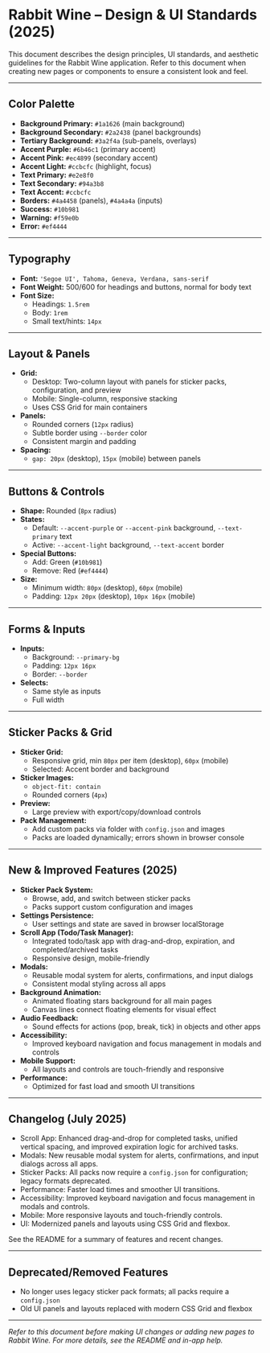 
# Rabbit Wine – Design & UI Standards (2025)

This document describes the design principles, UI standards, and aesthetic guidelines for the Rabbit Wine application. Refer to this document when creating new pages or components to ensure a consistent look and feel.

---

## Color Palette

- **Background Primary:** `#1a1626` (main background)
- **Background Secondary:** `#2a2438` (panel backgrounds)
- **Tertiary Background:** `#3a2f4a` (sub-panels, overlays)
- **Accent Purple:** `#6b46c1` (primary accent)
- **Accent Pink:** `#ec4899` (secondary accent)
- **Accent Light:** `#ccbcfc` (highlight, focus)
- **Text Primary:** `#e2e8f0`
- **Text Secondary:** `#94a3b8`
- **Text Accent:** `#ccbcfc`
- **Borders:** `#4a4458` (panels), `#4a4a4a` (inputs)
- **Success:** `#10b981`
- **Warning:** `#f59e0b`
- **Error:** `#ef4444`

---

## Typography

- **Font:** `'Segoe UI', Tahoma, Geneva, Verdana, sans-serif`
- **Font Weight:** 500/600 for headings and buttons, normal for body text
- **Font Size:**
  - Headings: `1.5rem`
  - Body: `1rem`
  - Small text/hints: `14px`

---

## Layout & Panels

- **Grid:**
  - Desktop: Two-column layout with panels for sticker packs, configuration, and preview
  - Mobile: Single-column, responsive stacking
  - Uses CSS Grid for main containers
- **Panels:**
  - Rounded corners (`12px` radius)
  - Subtle border using `--border` color
  - Consistent margin and padding
- **Spacing:**
  - `gap: 20px` (desktop), `15px` (mobile) between panels

---

## Buttons & Controls

- **Shape:** Rounded (`8px` radius)
- **States:**
  - Default: `--accent-purple` or `--accent-pink` background, `--text-primary` text
  - Active: `--accent-light` background, `--text-accent` border
- **Special Buttons:**
  - Add: Green (`#10b981`)
  - Remove: Red (`#ef4444`)
- **Size:**
  - Minimum width: `80px` (desktop), `60px` (mobile)
  - Padding: `12px 20px` (desktop), `10px 16px` (mobile)

---

## Forms & Inputs

- **Inputs:**
  - Background: `--primary-bg`
  - Padding: `12px 16px`
  - Border: `--border`
- **Selects:**
  - Same style as inputs
  - Full width

---

## Sticker Packs & Grid

- **Sticker Grid:**
  - Responsive grid, min `80px` per item (desktop), `60px` (mobile)
  - Selected: Accent border and background
- **Sticker Images:**
  - `object-fit: contain`
  - Rounded corners (`4px`)
- **Preview:**
  - Large preview with export/copy/download controls
- **Pack Management:**
  - Add custom packs via folder with `config.json` and images
  - Packs are loaded dynamically; errors shown in browser console

---

## New & Improved Features (2025)

- **Sticker Pack System:**
  - Browse, add, and switch between sticker packs
  - Packs support custom configuration and images
- **Settings Persistence:**
  - User settings and state are saved in browser localStorage
- **Scroll App (Todo/Task Manager):**
  - Integrated todo/task app with drag-and-drop, expiration, and completed/archived tasks
  - Responsive design, mobile-friendly
- **Modals:**
  - Reusable modal system for alerts, confirmations, and input dialogs
  - Consistent modal styling across all apps
- **Background Animation:**
  - Animated floating stars background for all main pages
  - Canvas lines connect floating elements for visual effect
- **Audio Feedback:**
  - Sound effects for actions (pop, break, tick) in objects and other apps
- **Accessibility:**
  - Improved keyboard navigation and focus management in modals and controls
- **Mobile Support:**
  - All layouts and controls are touch-friendly and responsive
- **Performance:**
  - Optimized for fast load and smooth UI transitions

---

## Changelog (July 2025)

- Scroll App: Enhanced drag-and-drop for completed tasks, unified vertical spacing, and improved expiration logic for archived tasks.
- Modals: New reusable modal system for alerts, confirmations, and input dialogs across all apps.
- Sticker Packs: All packs now require a `config.json` for configuration; legacy formats deprecated.
- Performance: Faster load times and smoother UI transitions.
- Accessibility: Improved keyboard navigation and focus management in modals and controls.
- Mobile: More responsive layouts and touch-friendly controls.
- UI: Modernized panels and layouts using CSS Grid and flexbox.

See the README for a summary of features and recent changes.

---

## Deprecated/Removed Features

- No longer uses legacy sticker pack formats; all packs require a `config.json`
- Old UI panels and layouts replaced with modern CSS Grid and flexbox

---

_Refer to this document before making UI changes or adding new pages to Rabbit Wine. For more details, see the README and in-app help._